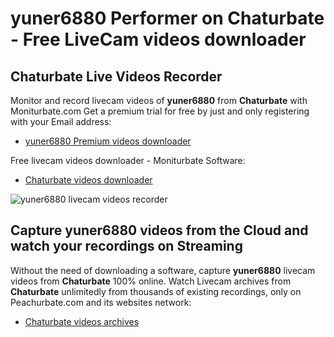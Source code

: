 # yuner6880 Performer on Chaturbate - Free LiveCam videos downloader

## Chaturbate Live Videos Recorder

Monitor and record livecam videos of **yuner6880** from **Chaturbate** with Moniturbate.com
Get a premium trial for free by just and only registering with your Email address:
* [yuner6880 Premium videos downloader](https://moniturbate.com/request-demo-licence-key.html)

Free livecam videos downloader - Moniturbate Software:
* [Chaturbate videos downloader](https://moniturbate.com/moniturbate-download-software.html)

![yuner6880 livecam videos recorder](https://peachurnet.com/templates/moniturbate-software.png)


## Capture yuner6880 videos from the Cloud and watch your recordings on Streaming

Without the need of downloading a software, capture **yuner6880** livecam videos from **Chaturbate** 100% online.
Watch Livecam archives from **Chaturbate** unlimitedly from thousands of existing recordings, only on Peachurbate.com and its websites network:
* [Chaturbate videos archives](https://peachurnet.com/)